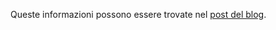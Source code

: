 Queste informazioni possono essere trovate nel [post del blog](https://medium.com/@starkware/part-1-starknet-sovereignty-a-decentralization-proposal-bca3e98a01ef).